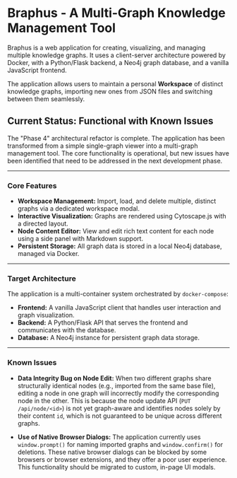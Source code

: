 # Braphus - A Multi-Graph Knowledge Management Tool

Braphus is a web application for creating, visualizing, and managing multiple knowledge graphs. It uses a client-server architecture powered by Docker, with a Python/Flask backend, a Neo4j graph database, and a vanilla JavaScript frontend.

The application allows users to maintain a personal **Workspace** of distinct knowledge graphs, importing new ones from JSON files and switching between them seamlessly.

## Current Status: Functional with Known Issues

The "Phase 4" architectural refactor is complete. The application has been transformed from a simple single-graph viewer into a multi-graph management tool. The core functionality is operational, but new issues have been identified that need to be addressed in the next development phase.

---

### Core Features

* **Workspace Management:** Import, load, and delete multiple, distinct graphs via a dedicated workspace modal.
* **Interactive Visualization:** Graphs are rendered using Cytoscape.js with a directed layout.
* **Node Content Editor:** View and edit rich text content for each node using a side panel with Markdown support.
* **Persistent Storage:** All graph data is stored in a local Neo4j database, managed via Docker.

---

### Target Architecture

The application is a multi-container system orchestrated by `docker-compose`:

* **Frontend:** A vanilla JavaScript client that handles user interaction and graph visualization.
* **Backend:** A Python/Flask API that serves the frontend and communicates with the database.
* **Database:** A Neo4j instance for persistent graph data storage.

---

### Known Issues

* **Data Integrity Bug on Node Edit:** When two different graphs share structurally identical nodes (e.g., imported from the same base file), editing a node in one graph will incorrectly modify the corresponding node in the other. This is because the node update API (`PUT /api/node/<id>`) is not yet graph-aware and identifies nodes solely by their content `id`, which is not guaranteed to be unique across different graphs.

* **Use of Native Browser Dialogs:** The application currently uses `window.prompt()` for naming imported graphs and `window.confirm()` for deletions. These native browser dialogs can be blocked by some browsers or browser extensions, and they offer a poor user experience. This functionality should be migrated to custom, in-page UI modals.